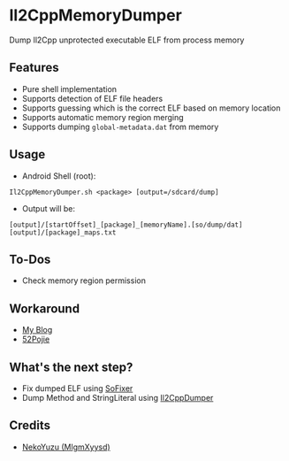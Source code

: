 # Il2CppMemoryDumper

Dump Il2Cpp unprotected executable ELF from process memory

## Features

- Pure shell implementation
- Supports detection of ELF file headers
- Supports guessing which is the correct ELF based on memory location
- Supports automatic memory region merging
- Supports dumping `global-metadata.dat` from memory

## Usage

- Android Shell (root):

```
Il2CppMemoryDumper.sh <package> [output=/sdcard/dump]
```

- Output will be:
```
[output]/[startOffset]_[package]_[memoryName].[so/dump/dat]
[output]/[package]_maps.txt
```

## To-Dos

- Check memory region permission

## Workaround

- [My Blog](https://www.neko.ink/2023/10/15/dump-il2cpp-executable-from-memory/)
- [52Pojie](https://www.52pojie.cn/thread-1844587-1-1.html)

## What's the next step?

- Fix dumped ELF using [SoFixer](https://github.com/F8LEFT/SoFixer)
- Dump Method and StringLiteral using [Il2CppDumper](https://github.com/Perfare/Il2CppDumper)

## Credits

- [NekoYuzu (MlgmXyysd)](https://github.com/MlgmXyysd)